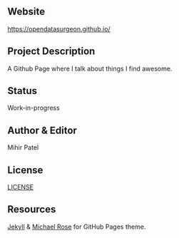 Website
-------
https://opendatasurgeon.github.io/

Project Description
-----------------
A Github Page where I talk about things I find awesome. 

Status
--------
Work-in-progress

Author & Editor
-------------
Mihir Patel

License
-------
[LICENSE](https://github.com/opendatasurgeon/opendatasurgeon.github.io/blob/master/LICENSE)

Resources
----------
[Jekyll](https://github.com/jekyll/jekyll) & [Michael Rose](https://github.com/mmistakes) for GitHub Pages theme.
